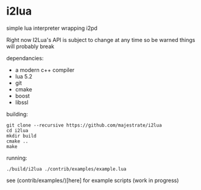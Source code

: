 # i2lua

simple lua interpreter wrapping i2pd

Right now I2Lua's API is subject to change at any time so be warned things will probably break

dependancies:

* a modern c++ compiler
* lua 5.2
* git
* cmake
* boost
* libssl

building:

    git clone --recursive https://github.com/majestrate/i2lua 
    cd i2lua
    mkdir build
    cmake ..
    make

running:

    ./build/i2lua ./contrib/examples/example.lua

see (contrib/examples/)[here] for example scripts (work in progress)
